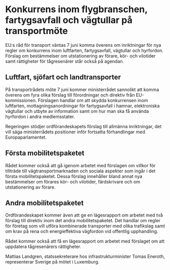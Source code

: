 # Konkurrens inom flygbranschen, fartygsavfall och vägtullar på transportmöte

EU:s råd för transport väntas 7 juni komma överens om inriktningar för nya regler om konkurrens inom luftfarten, fartygsavfall, vägtullar och hyrfordon. Förslag om bestämmelser om utstationering av förare, kör- och vilotider samt rättigheter för tågresenärer står också på agendan.

## Luftfart, sjöfart och landtransporter

På transportrådets möte 7 juni kommer ministerrådet sannolikt att komma överens om fyra olika förslag till förordningar och direktiv från EU-kommissionen. Förslagen handlar om att skydda konkurrensen inom luftfarten, mottagningsanordningar för fartygsavfall i hamnar, elektroniska vägtullar och utbyte av information samt om hur man ska få använda hyrfordon i andra medlemsstater.

Regeringen stödjer ordförandeskapets förslag till allmänna inriktningar, det vill säga ministerrådets positioner inför fortsatta förhandlingar med Europaparlamentet.

## Första mobilitetspaketet

Rådet kommer också att gå igenom arbetet med förslagen om villkor för tillträde till vägtransportmarknaden och sociala aspekter som ingår i det första mobilitetspaketet. Dessa förslag innehåller bland annat nya bestämmelser om förares kör- och vilotider, färdskrivare och om utstationering av förare.

## Andra mobilitetspaketet

Ordförandeskapet kommer även att ge en lägesrapport om arbetet med två förslag till direktiv inom det andra mobilitetspaketet. Det handlar om regler för företag som vill utföra kombinerade transporter med olika trafikslag samt om krav på rena och energieffektiva vägfordon vid offentlig upphandling.

Rådet kommer också att få en lägesrapport om arbetet med förslaget om att uppdatera tågresenärers rättigheter.

Mattias Landgren, statssekreterare hos infrastrukturminister Tomas Eneroth, representerar Sverige på mötet i Luxemburg.
